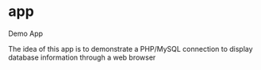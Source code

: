 # app
Demo App

The idea of this app is to demonstrate a PHP/MySQL connection to display database information through a web browser
